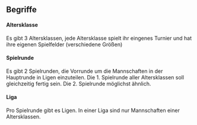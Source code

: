 ## Begriffe

#### Altersklasse
Es gibt 3 Altersklassen, jede Altersklasse spielt ihr eingenes Turnier und hat ihre eigenen Spielfelder (verschiedene Größen)

#### Spielrunde
Es gibt 2 Spielrunden, die Vorrunde um die Mannschaften in der Hauptrunde in Ligen einzuteilen. Die 1. Spielrunde aller Altersklassen soll gleichzeitig fertig sein. Die 2. Spielrunde möglichst ähnlich.

#### Liga
Pro Spielrunde gibt es Ligen. In einer Liga sind nur Mannschaften einer Altersklassen.
